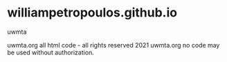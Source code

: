 # williampetropoulos.github.io
uwmta


uwmta.org
all html code - all rights reserved 2021 uwmta.org
no code may be used without authorization.
